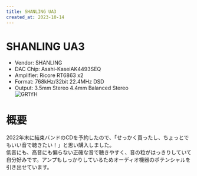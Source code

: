 ```yaml
---
title: SHANLING UA3
created_at: 2023-10-14
---
```


# SHANLING UA3
- Vendor: SHANLING
- DAC Chip: Asahi-KaseiAK4493SEQ
- Amplifier: Ricore RT6863 x2
- Format: 768kHz/32bit 22.4MHz DSD
- Output: 3.5mm Stereo 4.4mm Balanced Stereo <br>
![GR1YH](https://i.imgur.com/PPGNbGk.jpeg)

# 概要
2022年末に結束バンドのCDを予約したので、「せっかく買ったし、ちょっとでもいい音で聴きたい！」と思い購入しました。<br>低音にも、高音にも偏らない正確な音で聴きやすく、音の粒がはっきりしていて自分好みです。アンプもしっかりしているためオーディオ機器のポテンシャルを引き出せています。